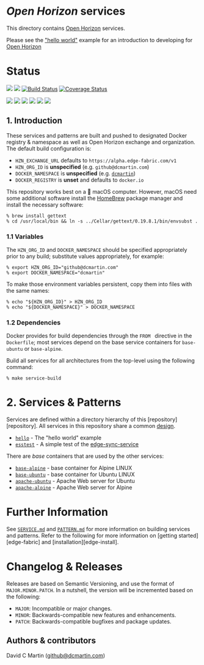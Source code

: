 # _Open Horizon_  services

This  directory contains [Open Horizon](http://github.com/open-horizon) services.

Please see the ["hello world"](docs/HELLO_WORLD.md) example for an introduction to developing for [Open Horizon](http://github.com/open-horizon)

# Status

![](https://img.shields.io/github/license/edgexfoundry-holding/open-horizon-integration.svg?style=flat)
![](https://img.shields.io/github/release/edgexfoundry-holding/open-horizon-integrationsvg?style=flat)
[![Build Status](https://travis-ci.org/edgexfoundry-holding/open-horizon-integration.svg?branch=master)](https://travis-ci.org/edgexfoundry-holding/open-horizon-integration)
[![Coverage Status](https://coveralls.io/repos/github/edgexfoundry-holding/open-horizon-integration/badge.svg?branch=master)](https://coveralls.io/github/edgexfoundry-holding/open-horizon-integration?branch=master)

![](https://img.shields.io/github/repo-size/edgexfoundry-holding/open-horizon-integration.svg?style=flat)
![](https://img.shields.io/github/last-commit/edgexfoundry-holding/open-horizon-integrationsvg?style=flat)
![](https://img.shields.io/github/commit-activity/w/edgexfoundry-holding/open-horizon-integration.svg?style=flat)
![](https://img.shields.io/github/contributors/edgexfoundry-holding/open-horizon-integration.svg?style=flat)
![](https://img.shields.io/github/issues/edgexfoundry-holding/open-horizon-integration.svg?style=flat)
![](https://img.shields.io/github/tag/edgexfoundry-holding/open-horizon-integration.svg?style=flat)

[arm64-shield]: https://img.shields.io/badge/arm64-yes-green.svg
[amd64-shield]: https://img.shields.io/badge/amd64-yes-green.svg
[arm-shield]: https://img.shields.io/badge/arm-yes-green.svg

## 1. Introduction

These services and patterns are built and pushed to designated Docker registry & namespace as well as Open Horizon exchange and organization.  The default build configuration is:

+ `HZN_EXCHANGE_URL` defaults to `https://alpha.edge-fabric.com/v1`
+ `HZN_ORG_ID` is **unspecified** (e.g. `github@dcmartin.com`)
+ `DOCKER_NAMESPACE` is **unspecified** (e.g. [`dcmartin`][docker-dcmartin])
+ `DOCKER_REGISTRY` is **unset** and defaults to `docker.io`

[docker-dcmartin]: https://hub.docker.com/?namespace=dcmartin

This repository works best on a &#63743; macOS computer.  However, macOS need some additional software install the [HomeBrew](http://brew.sh) package manager and install the necessary software:

```
% brew install gettext
% cd /usr/local/bin && ln -s ../Cellar/gettext/0.19.8.1/bin/envsubst .
```

### 1.1 Variables
The `HZN_ORG_ID` and `DOCKER_NAMESPACE` should be specified appropriately prior to any build; substitute values appropriately, for example:

```
% export HZN_ORG_ID="github@dcmartin.com"
% export DOCKER_NAMESPACE="dcmartin"
```

To make those environment variables persistent, copy them into files with the same names:

```
% echo "${HZN_ORG_ID}" > HZN_ORG_ID
% echo "${DOCKER_NAMESPACE}" > DOCKER_NAMESPACE
```

### 1.2 Dependencies
Docker provides for build dependencies through the `FROM ` directive in the `Dockerfile`; most services depend on the base service containers for `base-ubuntu` or `base-alpine`.

Build all services for all architectures from the top-level using the following command:

```
% make service-build
```

# 2. Services & Patterns

Services are defined within a directory hierarchy of this [repository][repository]. All services in this repository share a common [design](docs/DESIGN.md).

+ [`hello`](./hello/README.md) - The "hello world" example
+ [`esstest`](./esstest/README.md) - A simple test of the [edge-sync-service](http://github.com/open-horizon/edge-sync-service)

There are _base_ containers that are used by the other services:

+ [`base-alpine`](./base-alpine/README.md) - base container for Alpine LINUX
+ [`base-ubuntu`](./base-ubuntu/README.md) - base container for Ubuntu LINUX
+ [`apache-ubuntu`](./apache-ubuntu/README.md) - Apache Web server for Ubuntu
+ [`apache-alpine`](./apache-alpine/README.md) - Apache Web server for Alpine

#  Further Information 

See [`SERVICE.md`][service-md] and [`PATTERN.md`][pattern-md] for more information on building services and patterns.
Refer to the following for more information on [getting started][edge-fabric] and [installation][edge-install].

# Changelog & Releases

Releases are based on Semantic Versioning, and use the format
of ``MAJOR.MINOR.PATCH``. In a nutshell, the version will be incremented
based on the following:

- ``MAJOR``: Incompatible or major changes.
- ``MINOR``: Backwards-compatible new features and enhancements.
- ``PATCH``: Backwards-compatible bugfixes and package updates.

## Authors & contributors

David C Martin (github@dcmartin.com)

[dcmartin]: https://github.com/dcmartin
[issue]: https://github.com/edgexfoundry-holding/open-horizon-integration/issues
[open-horizon]: http://github.com/open-horizon/
[service-md]: docs/SERVICE.md
[cicd-md]: docs/CICD.md
[pattern-md]: docs/PATTERN.md
